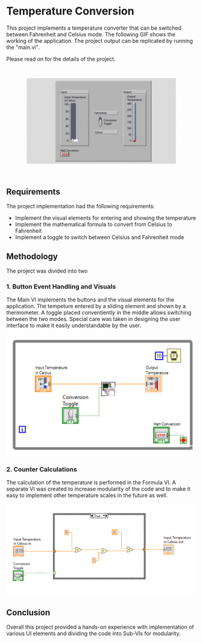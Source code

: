 # Temperature Conversion

This project implements a temperature converter that can be switched between Fahrenheit and Celsius mode. The following GIF shows the working of the application. The project output can be replicated by running the "main.vi".

Please read on for the details of the project.

![Main GIF](assets/temperature_demo.gif)

## Requirements

The project implementation had the following requirements:
- Implement the visual elements for entering and showing the temperature
- Implement the mathematical formula to convert from Celsius to Fahrenheit
- Implement a toggle to switch between Celsius and Fahrenheit mode

## Methodology

The project was divided into two

### 1. Button Event Handling and Visuals

The Main VI implements the buttons and the visual elements for the application. The tempeture entered by a sliding element and shown by a thermometer. A toggle placed conventiently in the middle allows switching between the two modes. Special care was taken in designing the user interface to make it easily understandable by the user.

![Main VI](assets/main_vi.png)

### 2. Counter Calculations

The calculation of the temperature is performed in the Formula VI. A separate VI was created to increase modularity of the code and to make it easy to implement other temperature scales in the future as well.

![Main VI](assets/formula_vi.png)

## Conclusion

Overall this project provided a hands-on experience with implementation of various UI elements and dividing the code into Sub-VIs for modularity.
